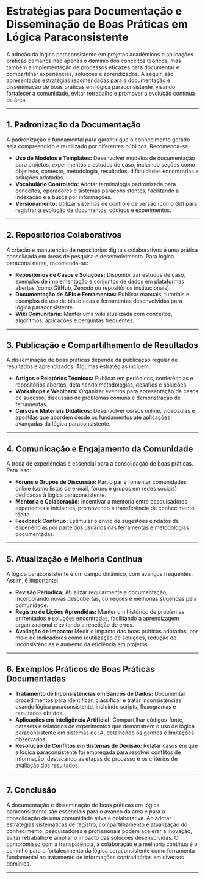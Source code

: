 
# Estratégias para Documentação e Disseminação de Boas Práticas em Lógica Paraconsistente

A adoção da lógica paraconsistente em projetos acadêmicos e aplicações práticas demanda não apenas o domínio dos conceitos teóricos, mas também a implementação de processos eficazes para documentar e compartilhar experiências, soluções e aprendizados. A seguir, são apresentadas estratégias recomendadas para a documentação e disseminação de boas práticas em lógica paraconsistente, visando fortalecer a comunidade, evitar retrabalho e promover a evolução contínua da área.

---

## 1. **Padronização da Documentação**

A padronização é fundamental para garantir que o conhecimento gerado seja compreendido e reutilizado por diferentes públicos. Recomenda-se:

- **Uso de Modelos e Templates:** Desenvolver modelos de documentação para projetos, experimentos e estudos de caso, incluindo seções como objetivos, contexto, metodologia, resultados, dificuldades encontradas e soluções adotadas.
- **Vocabulário Controlado:** Adotar terminologia padronizada para conceitos, operadores e sistemas paraconsistentes, facilitando a indexação e a busca por informações.
- **Versionamento:** Utilizar sistemas de controle de versão (como Git) para registrar a evolução de documentos, códigos e experimentos.

---

## 2. **Repositórios Colaborativos**

A criação e manutenção de repositórios digitais colaborativos é uma prática consolidada em áreas de pesquisa e desenvolvimento. Para lógica paraconsistente, recomenda-se:

- **Repositórios de Casos e Soluções:** Disponibilizar estudos de caso, exemplos de implementação e conjuntos de dados em plataformas abertas (como GitHub, Zenodo ou repositórios institucionais).
- **Documentação de APIs e Ferramentas:** Publicar manuais, tutoriais e exemplos de uso de bibliotecas e ferramentas desenvolvidas para lógica paraconsistente.
- **Wiki Comunitária:** Manter uma wiki atualizada com conceitos, algoritmos, aplicações e perguntas frequentes.

---

## 3. **Publicação e Compartilhamento de Resultados**

A disseminação de boas práticas depende da publicação regular de resultados e aprendizados. Algumas estratégias incluem:

- **Artigos e Relatórios Técnicos:** Publicar em periódicos, conferências e repositórios abertos, detalhando metodologias, desafios e soluções.
- **Workshops e Webinars:** Organizar eventos para apresentação de casos de sucesso, discussão de problemas comuns e demonstração de ferramentas.
- **Cursos e Materiais Didáticos:** Desenvolver cursos online, videoaulas e apostilas que abordem desde os fundamentos até aplicações avançadas da lógica paraconsistente.

---

## 4. **Comunicação e Engajamento da Comunidade**

A troca de experiências é essencial para a consolidação de boas práticas. Para isso:

- **Fóruns e Grupos de Discussão:** Participar e fomentar comunidades online (como listas de e-mail, fóruns e grupos em redes sociais) dedicadas à lógica paraconsistente.
- **Mentoria e Colaboração:** Incentivar a mentoria entre pesquisadores experientes e iniciantes, promovendo a transferência de conhecimento tácito.
- **Feedback Contínuo:** Estimular o envio de sugestões e relatos de experiências por parte dos usuários das ferramentas e metodologias documentadas.

---

## 5. **Atualização e Melhoria Contínua**

A lógica paraconsistente é um campo dinâmico, com avanços frequentes. Assim, é importante:

- **Revisão Periódica:** Atualizar regularmente a documentação, incorporando novas descobertas, correções e melhorias sugeridas pela comunidade.
- **Registro de Lições Aprendidas:** Manter um histórico de problemas enfrentados e soluções encontradas, facilitando a aprendizagem organizacional e evitando a repetição de erros.
- **Avaliação de Impacto:** Medir o impacto das boas práticas adotadas, por meio de indicadores como reutilização de soluções, redução de inconsistências e aumento da eficiência em projetos.

---

## 6. **Exemplos Práticos de Boas Práticas Documentadas**

- **Tratamento de Inconsistências em Bancos de Dados:** Documentar procedimentos para identificar, classificar e tratar inconsistências usando lógica paraconsistente, incluindo scripts, fluxogramas e resultados obtidos.
- **Aplicações em Inteligência Artificial:** Compartilhar códigos-fonte, datasets e relatórios de experimentos que demonstrem o uso de lógica paraconsistente em sistemas de IA, detalhando os ganhos e limitações observados.
- **Resolução de Conflitos em Sistemas de Decisão:** Relatar casos em que a lógica paraconsistente foi empregada para resolver conflitos de informação, destacando as etapas do processo e os critérios de avaliação dos resultados.

---

## 7. **Conclusão**

A documentação e disseminação de boas práticas em lógica paraconsistente são essenciais para o avanço da área e para a consolidação de uma comunidade ativa e colaborativa. Ao adotar estratégias sistemáticas de registro, compartilhamento e atualização do conhecimento, pesquisadores e profissionais podem acelerar a inovação, evitar retrabalho e ampliar o impacto das soluções desenvolvidas. O compromisso com a transparência, a colaboração e a melhoria contínua é o caminho para o fortalecimento da lógica paraconsistente como ferramenta fundamental no tratamento de informações contraditórias em diversos domínios.

---
```